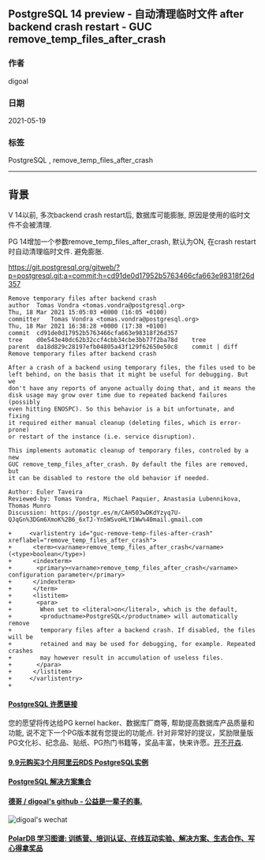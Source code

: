 ## PostgreSQL 14 preview - 自动清理临时文件 after backend crash restart - GUC remove_temp_files_after_crash  
  
### 作者  
digoal  
  
### 日期  
2021-05-19   
  
### 标签  
PostgreSQL , remove_temp_files_after_crash  
  
----  
  
## 背景  
V 14以前, 多次backend crash restart后, 数据库可能膨胀, 原因是使用的临时文件不会被清理.    
  
PG 14增加一个参数remove_temp_files_after_crash, 默认为ON, 在crash restart时自动清理临时文件.  避免膨胀.   
  
https://git.postgresql.org/gitweb/?p=postgresql.git;a=commit;h=cd91de0d17952b5763466cfa663e98318f26d357  
  
  
```  
Remove temporary files after backend crash  
author	Tomas Vondra <tomas.vondra@postgresql.org>	  
Thu, 18 Mar 2021 15:05:03 +0000 (16:05 +0100)  
committer	Tomas Vondra <tomas.vondra@postgresql.org>	  
Thu, 18 Mar 2021 16:38:28 +0000 (17:38 +0100)  
commit	cd91de0d17952b5763466cfa663e98318f26d357  
tree	d0e543e40dc62b32ccf4cbb34cbe3bb77f2ba78d	tree  
parent	da18d829c28197efb04805a43f129f62650e50c8	commit | diff  
Remove temporary files after backend crash  
  
After a crash of a backend using temporary files, the files used to be  
left behind, on the basis that it might be useful for debugging. But we  
don't have any reports of anyone actually doing that, and it means the  
disk usage may grow over time due to repeated backend failures (possibly  
even hitting ENOSPC). So this behavior is a bit unfortunate, and fixing  
it required either manual cleanup (deleting files, which is error-prone)  
or restart of the instance (i.e. service disruption).  
  
This implements automatic cleanup of temporary files, controled by a new  
GUC remove_temp_files_after_crash. By default the files are removed, but  
it can be disabled to restore the old behavior if needed.  
  
Author: Euler Taveira  
Reviewed-by: Tomas Vondra, Michael Paquier, Anastasia Lubennikova, Thomas Munro  
Discussion: https://postgr.es/m/CAH503wDKdYzyq7U-QJqGn%3DGm6XmoK%2B6_6xTJ-Yn5WSvoHLY1Ww%40mail.gmail.com  
```  
  
```  
+     <varlistentry id="guc-remove-temp-files-after-crash" xreflabel="remove_temp_files_after_crash">  
+      <term><varname>remove_temp_files_after_crash</varname> (<type>boolean</type>)  
+      <indexterm>  
+       <primary><varname>remove_temp_files_after_crash</varname> configuration parameter</primary>  
+      </indexterm>  
+      </term>  
+      <listitem>  
+       <para>  
+        When set to <literal>on</literal>, which is the default,  
+        <productname>PostgreSQL</productname> will automatically remove  
+        temporary files after a backend crash. If disabled, the files will be  
+        retained and may be used for debugging, for example. Repeated crashes   
+        may however result in accumulation of useless files.  
+       </para>  
+      </listitem>  
+     </varlistentry>  
+  
```  
    
  
#### [PostgreSQL 许愿链接](https://github.com/digoal/blog/issues/76 "269ac3d1c492e938c0191101c7238216")
您的愿望将传达给PG kernel hacker、数据库厂商等, 帮助提高数据库产品质量和功能, 说不定下一个PG版本就有您提出的功能点. 针对非常好的提议，奖励限量版PG文化衫、纪念品、贴纸、PG热门书籍等，奖品丰富，快来许愿。[开不开森](https://github.com/digoal/blog/issues/76 "269ac3d1c492e938c0191101c7238216").  
  
  
#### [9.9元购买3个月阿里云RDS PostgreSQL实例](https://www.aliyun.com/database/postgresqlactivity "57258f76c37864c6e6d23383d05714ea")
  
  
#### [PostgreSQL 解决方案集合](https://yq.aliyun.com/topic/118 "40cff096e9ed7122c512b35d8561d9c8")
  
  
#### [德哥 / digoal's github - 公益是一辈子的事.](https://github.com/digoal/blog/blob/master/README.md "22709685feb7cab07d30f30387f0a9ae")
  
  
![digoal's wechat](../pic/digoal_weixin.jpg "f7ad92eeba24523fd47a6e1a0e691b59")
  
  
#### [PolarDB 学习图谱: 训练营、培训认证、在线互动实验、解决方案、生态合作、写心得拿奖品](https://www.aliyun.com/database/openpolardb/activity "8642f60e04ed0c814bf9cb9677976bd4")
  
